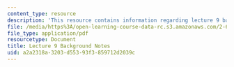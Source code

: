 ```yaml
---
content_type: resource
description: 'This resource contains information regarding lecture 9 background notes. '
file: /media/https%3A/open-learning-course-data-rc.s3.amazonaws.com/2-682-acoustical-oceanography-spring-2012/a2a2318a3203d55393f3859712d2039c_MIT2_682S12_bglec09.pdf
file_type: application/pdf
resourcetype: Document
title: Lecture 9 Background Notes
uid: a2a2318a-3203-d553-93f3-859712d2039c
---
```

